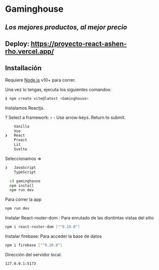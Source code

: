 # Gaminghouse
## _Los mejores productos, al mejor precio_


## Deploy:   https://proyecto-react-ashen-rho.vercel.app/


## Installación

Requiere [Node.js](https://nodejs.org/) v10+ para correr.


Una vez lo tengas, ejecuta los siguientes comandos:
```sh
$ npm create vite@latest <Gaminghouse>
```

Instalamos Reactjs.


? Select a framework: › - Use arrow-keys. Return to submit.

```sh
    Vanilla
    Vue
❯   React
    Preact
    Lit
    Svelte
```
Seleccionamos =>
```sh
❯   JavaScript
    TypeScript
```

```sh
  cd gaminghouse
  npm install
  npm run dev
```

Para correr la app
```sh
npm run dev 
```

Instalar React-router-dom : Para enrutado de las disntintas vistas del sitio
```sh
npm i react-router-dom ["^6.10.0"]
```

Instalar firebase: Para acceder la base de datos

```sh
npm i firebase ["^9.20.0"]
```


Dirección del servidor local.

```sh
127.0.0.1:5173
```
